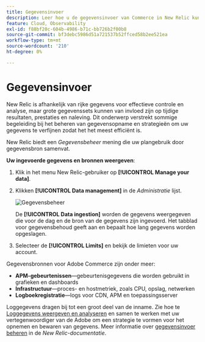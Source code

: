 ```yaml
---
title: Gegevensinvoer
description: Leer hoe u de gegevensinvoer van Commerce in New Relic kunt bekijken en beheren.
feature: Cloud, Observability
exl-id: f88bf20c-604b-4986-b71c-bb726b2f00b8
source-git-commit: bf3debc5986d51a721537b52ffced58b2ee521ea
workflow-type: tm+mt
source-wordcount: '210'
ht-degree: 0%

---
```


# Gegevensinvoer

New Relic is afhankelijk van rijke gegevens voor effectieve controle en analyse, maar grote gegevenssets kunnen van invloed zijn op tijdige resultaten, prestaties en naleving. Dit onderwerp verstrekt sommige begeleiding bij het beheren van gegevensopname en strategieën om uw gegevens te verfijnen zodat het het meest efficiënt is.

New Relic biedt een _Gegevensbeheer_ mening die uw plangebruik door gegevensbron samenvat.

**Uw ingevoerde gegevens en bronnen weergeven**:

1. Klik in het menu New Relic-gebruiker op **[!UICONTROL Manage your data]**.
1. Klikken **[!UICONTROL Data management]** in de _Administratie_ lijst.

   ![Gegevensbeheer](../../assets/new-relic/data-ingestion.png)

   De **[!UICONTROL Data ingestion]** worden de gegevens weergegeven die voor de dag en de bron van de gegevens zijn ingevoerd.
Het tabblad voor gegevensbehoud geeft aan en bepaalt hoe lang gegevens worden opgeslagen.

1. Selecteer de **[!UICONTROL Limits]** en bekijk de limieten voor uw account.

Gegevensbronnen voor Adobe Commerce zijn onder meer:

- **APM-gebeurtenissen**—gebeurtenisgegevens die worden gebruikt in grafieken en dashboards
- **Infrastructuur**—proces- en hostmetriek, zoals CPU, opslag, netwerken
- **Logboekregistratie**—logs voor CDN, APM en toepassingsserver

Loggegevens dragen bij tot een groot deel van de inname. Zie hoe te [Loggegevens weergeven en analyseren](log-management.md#view-and-analyze-log-data) en samen te werken met uw vertegenwoordiger van de Adobe om een strategie te vormen voor het opnemen en bewaren van gegevens. Meer informatie over [gegevensinvoer beheren](https://docs.newrelic.com/docs/data-apis/manage-data/manage-data-coming-new-relic/) in de _New Relic-documentatie_.
